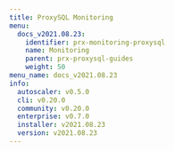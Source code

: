 ```yaml
---
title: ProxySQL Monitoring
menu:
  docs_v2021.08.23:
    identifier: prx-monitoring-proxysql
    name: Monitoring
    parent: prx-proxysql-guides
    weight: 50
menu_name: docs_v2021.08.23
info:
  autoscaler: v0.5.0
  cli: v0.20.0
  community: v0.20.0
  enterprise: v0.7.0
  installer: v2021.08.23
  version: v2021.08.23
---
```


